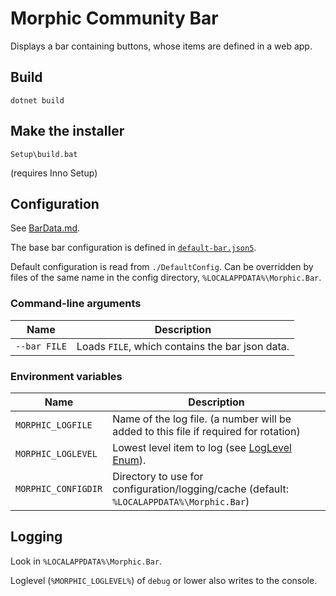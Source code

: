 # Morphic Community Bar

Displays a bar containing buttons, whose items are defined in a web app.

## Build

    dotnet build

## Make the installer

    Setup\build.bat

(requires Inno Setup)

## Configuration

See [BarData.md](BarData.md).

The base bar configuration is defined in [`default-bar.json5`](DefaultConfig/default-bar.json5).

Default configuration is read from `./DefaultConfig`. Can be overridden by files of the same name in the config directory,
`%LOCALAPPDATA%\Morphic.Bar`.

### Command-line arguments

|Name|Description|
|---|---|
|`--bar FILE`|Loads `FILE`, which contains the bar json data.|

### Environment variables

|Name|Description|
|---|---|
|`MORPHIC_LOGFILE`|Name of the log file. (a number will be added to this file if required for rotation)|
|`MORPHIC_LOGLEVEL`|Lowest level item to log (see [LogLevel Enum](https://docs.microsoft.com/en-us/dotnet/api/microsoft.extensions.logging.loglevel?view=dotnet-plat-ext-3.1)).|
|`MORPHIC_CONFIGDIR`|Directory to use for configuration/logging/cache (default: `%LOCALAPPDATA%\Morphic.Bar`)|

## Logging

Look in `%LOCALAPPDATA%\Morphic.Bar`.

Loglevel (`%MORPHIC_LOGLEVEL%`) of `debug` or lower also writes to the console.

